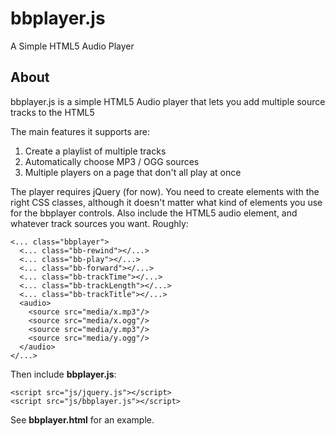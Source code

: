 bbplayer.js
===========

A Simple HTML5 Audio Player

About
-----

bbplayer.js is a simple HTML5 Audio player that lets you add multiple source tracks to the HTML5 
<audio> element and set up your own control buttons and CSS styles. The focus is on keeping it 
simple & easy to set up and customize.

The main features it supports are:

1. Create a playlist of multiple tracks
1. Automatically choose MP3 / OGG sources
1. Multiple players on a page that don't all play at once

The player requires jQuery (for now). You need to create elements with the right CSS classes,
although it doesn't matter what kind of elements you use for the bbplayer controls. Also
include the HTML5 audio element, and whatever track sources you want. Roughly:

    <... class="bbplayer">
      <... class="bb-rewind"></...>
      <... class="bb-play"></...>
      <... class="bb-forward"></...>
      <... class="bb-trackTime"></...>
      <... class="bb-trackLength"></...>
      <... class="bb-trackTitle"></...>
      <audio>
        <source src="media/x.mp3"/>
        <source src="media/x.ogg"/>
        <source src="media/y.mp3"/>
        <source src="media/y.ogg"/>
      </audio>
    </...>
    
Then include **bbplayer.js**:

    <script src="js/jquery.js"></script>
    <script src="js/bbplayer.js"></script>

See **bbplayer.html** for an example.
